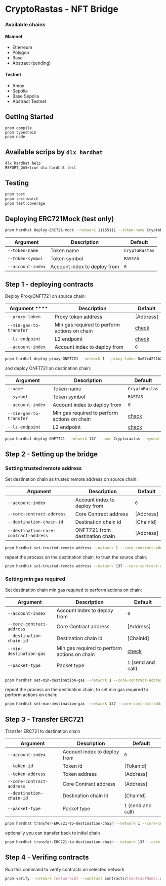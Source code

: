 # CryptoRastas - NFT Bridge

### Available chains

#### Mainnet

- Ethereum
- Polygon
- Base
- Abstract (pending)

#### Testnet

- Amoy
- Sepolia
- Base Sepolia
- Abstract Testnet

## Getting Started

```shell
pnpm compile
pnpm typechain
pnpm node
```

## Available scrips by `dlx hardhat`

```shell
dlx hardhat help
REPORT_GAS=true dlx hardhat test
```

## Testing

```bash
pnpm test
pnpm test:watch
pnpm test:coverage
```

## Deploying ERC721Mock (test only)

```bash
pnpm hardhat deploy-ERC721-mock --network 11155111 --token-name CryptoRastas222 --token-symbol RASTAS222
```

| Argument          | Description                  | Default        |
| ----------------- | ---------------------------- | -------------- |
| `--token-name`    | Token name                   | `CryptoRastas` |
| `--token-symbol`  | Token symbol                 | `RASTAS`       |
| `--account-index` | Account index to deploy from | `0`            |

## Step 1 - deploying contracts

Deploy ProxyONFT721 on source chain:

| Argument **\*\*\*\***   | Description                                  | Default                   |
| ----------------------- | -------------------------------------------- | ------------------------- |
| `--proxy-token`         | Proxy token address                          | [Address]                 |
| `--min-gas-to-transfer` | Min gas required to perform actions on chain | [check](config/chains.ts) |
| `--lz-endpoint`         | L2 endpoint                                  | [check](config/chains.ts) |
| `--account-index`       | Account index to deploy from                 | `0`                       |

```bash
pnpm hardhat deploy-proxy-ONFT721 --network 1 --proxy-token 0x07cd221b2fe54094277a2f4e1c1bc6df14e63678
```

and deploy ONFT721 on destination chain:

| Argument                | Description                                  | Default                   |
| ----------------------- | -------------------------------------------- | ------------------------- |
| `--name`                | Token name                                   | `CryptoRastas`            |
| `--symbol`              | Token symbol                                 | `RASTAS`                  |
| `--account-index`       | Account index to deploy from                 | `0`                       |
| `--min-gas-to-transfer` | Min gas required to perform actions on chain | [check](config/chains.ts) |
| `--lz-endpoint`         | L2 endpoint                                  | [check](config/chains.ts) |

```bash
pnpm hardhat deploy-ONFT721 --network 137 --name Cryptorastas --symbol RASTA
```

## Step 2 - Setting up the bridge

### Setting trusted remote address

Set destination chain as trusted remote address on source chain:

| Argument                              | Description                    | Default   |
| ------------------------------------- | ------------------------------ | --------- |
| `--account-index`                     | Account index to deploy from   | `0`       |
| `--core-contract-address`             | Core Contract address          | [Address] |
| `--destination-chain-id`              | Destination chain id           | [ChainId] |
| `--destination-core-contract-address` | ONFT721 from destination chain | [Address] |

```bash
pnpm hardhat set-trusted-remote-address --network 1 --core-contract-address 0xfD691DCf0Cd713986F9218F3dc7aEb5f2b9e7480 --destination-chain-id 137 --destination-core-contract-address 0xfD691DCf0Cd713986F9218F3dc7aEb5f2b9e7480
```

repeat the process on the destination chain, to trust the source chain:

```bash
pnpm hardhat set-trusted-remote-address --network 137 --core-contract-address 0xfD691DCf0Cd713986F9218F3dc7aEb5f2b9e7480 --destination-chain-id 1 --destination-core-contract-address 0xfD691DCf0Cd713986F9218F3dc7aEb5f2b9e7480
```

### Setting min gas required

Set destination chain min gas required to perform actions on chain:

| Argument                  | Description                                  | Default                   |
| ------------------------- | -------------------------------------------- | ------------------------- |
| `--account-index`         | Account index to deploy from                 | `0`                       |
| `--core-contract-address` | Core Contract address                        | [Address]                 |
| `--destination-chain-id`  | Destination chain id                         | [ChainId]                 |
| `--min-destination-gas`   | Min gas required to perform actions on chain | [check](config/chains.ts) |
| `--packet-type`           | Packet type                                  | `1` (send and call)       |

```bash
pnpm hardhat set-min-destination-gas --network 1 --core-contract-address 0xfD691DCf0Cd713986F9218F3dc7aEb5f2b9e7480 --destination-chain-id 137
```

repeat the process on the destination chain, to set min gas required to perform actions on chain:

```bash
pnpm hardhat set-min-destination-gas --network 137 --core-contract-address 0xfD691DCf0Cd713986F9218F3dc7aEb5f2b9e7480 --destination-chain-id 1
```

## Step 3 - Transfer ERC721

Transfer ERC721 to destination chain

| Argument                  | Description                  | Default             |
| ------------------------- | ---------------------------- | ------------------- |
| `--account-index`         | Account index to deploy from | `0`                 |
| `--token-id`              | Token id                     | [TokenId]           |
| `--token-address`         | Token address                | [Address]           |
| `--core-contract-address` | Core Contract address        | [Address]           |
| `--destination-chain-id`  | Destination chain id         | [ChainId]           |
| `--packet-type`           | Packet type                  | `1` (send and call) |

```bash
pnpm hardhat transfer-ERC721-to-destination-chain --network 1 --core-contract-address 0xfD691DCf0Cd713986F9218F3dc7aEb5f2b9e7480 --destination-chain-id 137 --token-address 0x07cd221b2fe54094277a2f4e1c1bc6df14e63678 --token-id 1
```

optionally you can transfer back to initial chain

```bash
pnpm hardhat transfer-ERC721-to-destination-chain --network 137 --core-contract-address 0xfD691DCf0Cd713986F9218F3dc7aEb5f2b9e7480 --destination-chain-id 1 --token-address 0xfD691DCf0Cd713986F9218F3dc7aEb5f2b9e7480 --token-id 1
```

## Step 4 - Verifing contracts

Run this command to verify contracts on selected network

```bash
pnpm verify --network [networkid] --contract contracts/[ContractName].sol:[Contract] [contractAddress] [arguments]
```
